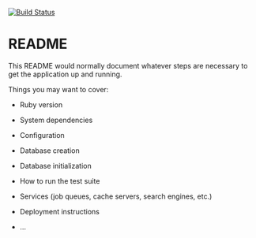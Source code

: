 [![Build Status](https://travis-ci.org/yukimura1227/rails_template.svg?branch=master)](https://travis-ci.org/yukimura1227/rails_template)
# README

This README would normally document whatever steps are necessary to get the
application up and running.

Things you may want to cover:

* Ruby version

* System dependencies

* Configuration

* Database creation

* Database initialization

* How to run the test suite

* Services (job queues, cache servers, search engines, etc.)

* Deployment instructions

* ...
